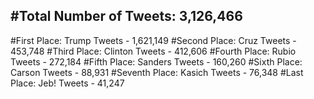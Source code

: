 #Total Number of Tweets: 3,126,466 
---
#First Place: Trump Tweets - 1,621,149
#Second Place: Cruz Tweets - 453,748
#Third Place: Clinton Tweets - 412,606
#Fourth Place: Rubio Tweets - 272,184
#Fifth Place: Sanders Tweets - 160,260
#Sixth Place: Carson Tweets - 88,931
#Seventh Place: Kasich Tweets - 76,348
#Last Place: Jeb! Tweets - 41,247

